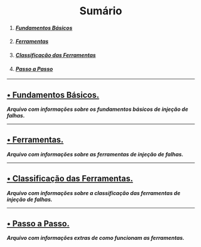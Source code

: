 # **<center>Sumário</center>**

  1. #### ***<a href="#1">Fundamentos Básicos</a>***
  2. #### ***<a href="#2">Ferramentas</a>***
  3. #### ***<a href="#3">Classificação das Ferramentas</a>***
  4. #### ***<a href="#4">Passo a Passo</a>***


---

## **<a href="https://github.com/Sonael/PCC/blob/master/Fundamentos_basicos.md" id="1"> • Fundamentos Básicos.</a>**

***Arquivo com informações sobre os fundamentos básicos de injeção de falhas.***

---

## **<a href="https://github.com/Sonael/PCC/blob/master/ferramentas.md" id="2"> • Ferramentas.</a>**

***Arquivo com informações sobre as ferramentas de injeção de falhas.***

---

## **<a href="https://github.com/Sonael/PCC/blob/master/class_ferramentas.md" id="3"> • Classificação das Ferramentas.</a>**

***Arquivo com informações sobre a classificação das ferramentas de injeção de falhas.***

---

## **<a href="https://github.com/Sonael/PCC/blob/master/Passo_a_Passo.md" id="4"> • Passo a Passo.</a>**

***Arquivo com informações extras de como funcionam as ferramentas.***